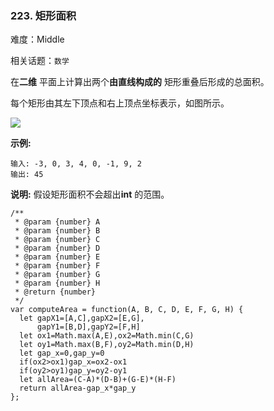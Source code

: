 ### 223. 矩形面积

难度：Middle

相关话题：`数学`

在**二维** 平面上计算出两个**由直线构成的** 矩形重叠后形成的总面积。



每个矩形由其左下顶点和右上顶点坐标表示，如图所示。



![](https://assets.leetcode-cn.com/aliyun-lc-upload/uploads/2018/10/22/rectangle_area.png)




**示例:** 



```
输入: -3, 0, 3, 4, 0, -1, 9, 2
输出: 45
```


**说明:**  假设矩形面积不会超出**int** 的范围。


```
/**
 * @param {number} A
 * @param {number} B
 * @param {number} C
 * @param {number} D
 * @param {number} E
 * @param {number} F
 * @param {number} G
 * @param {number} H
 * @return {number}
 */
var computeArea = function(A, B, C, D, E, F, G, H) {
  let gapX1=[A,C],gapX2=[E,G],
      gapY1=[B,D],gapY2=[F,H]
  let ox1=Math.max(A,E),ox2=Math.min(C,G)
  let oy1=Math.max(B,F),oy2=Math.min(D,H)
  let gap_x=0,gap_y=0
  if(ox2>ox1)gap_x=ox2-ox1
  if(oy2>oy1)gap_y=oy2-oy1
  let allArea=(C-A)*(D-B)+(G-E)*(H-F)
  return allArea-gap_x*gap_y
};
```

